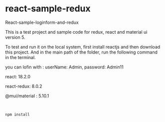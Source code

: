 # react-sample-redux
React-sample-loginform-and-redux 

This is a test project and sample code for redux, react and material ui version 5.

To test and run it on the local system, first install reactjs and then download this project.
And in the main path of the folder, run the following command in the terminal.

you can lofin with :   userName: Admin, password: Admin11


react: 18.2.0

react-redux: 8.0.2

@mui/material : 5.10.1


‍‍
````
npm install


